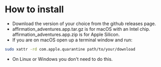 # How to install
- Download the version of your choice from the github releases page.
- affirmation_adventures.app.tar.gz is for macOS with an Intel chip. affirmation_adventures.app.zip is for Apple Silicon.
- If you are on macOS open up a terminal window and run:
```bash
sudo xattr -rd com.apple.quarantine path/to/your/download
```
- On Linux or Windows you don't need to do this.
